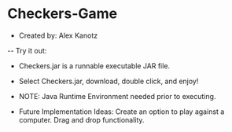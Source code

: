 # Checkers-Game
- Created by: Alex Kanotz

-- Try it out:
- Checkers.jar is a runnable executable JAR file.
- Select Checkers.jar, download, double click, and enjoy!
- NOTE: Java Runtime Environment needed prior to executing.

- Future Implementation Ideas:
Create an option to play against a computer.
Drag and drop functionality.
